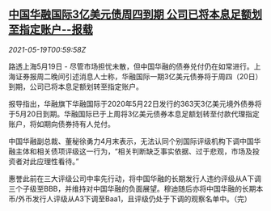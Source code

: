 <!--1621386063000-->
[中国华融国际3亿美元债周四到期 公司已将本息足额划至指定账户--报载](https://cn.reuters.com/article/huarong-0519-wedn-idCNKCS2D0023)
------

<div><i>2021-05-19T00:59:58Z</i></div><p>路透上海5月19日 - 尽管市场担忧未散，但中国华融的债券兑付仍在如常进行。上海证券报周二晚间引述消息人士称，华融国际一期3亿美元债券将于周四（20日）到期，公司已将本息足额划转至指定账户。</p><p>报导指出，华融旗下华融国际于2020年5月22日发行的363天3亿美元境外债券将于5月20日到期。华融国际已于上周将3亿美元债券本息足额划转至付款代理指定账户，将如期向债券持有人兑付。</p><p>中国华融副总裁、董秘徐勇力4月末表示，无法认同个别国际评级机构下调中国华融主体和相关债项评级这一行为，“相关判断缺乏事实依据、过于悲观，市场及投资者对此应理性看待。”</p><p>惠誉此前在三大评级公司中率先行动，将中国华融的长期发行人违约评级从A下调三个子级至BBB，并维持对中国华融的负面展望。穆迪随后亦将中国华融的长期本币/外币发行人评级从A3下调至Baa1，且评级仍处于下调的观察名单中。（完）</p>
